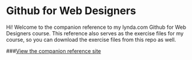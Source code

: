Github for Web Designers
========================

Hi! Welcome to the companion reference to my lynda.com Github for Web Designers course. This reference also serves as the exercise files for my course, so you can download the exercise files from this repo as well.

###[View the companion reference site](https://jsonenberg.github.io/github-for-web-designers/)
